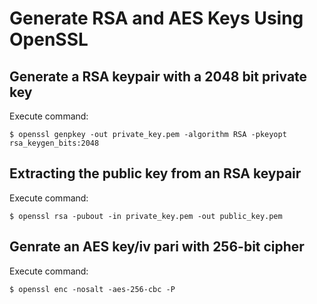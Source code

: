 # Generate RSA and AES Keys Using OpenSSL
## Generate a RSA keypair with a 2048 bit private key
Execute command:

    $ openssl genpkey -out private_key.pem -algorithm RSA -pkeyopt rsa_keygen_bits:2048

## Extracting the public key from an RSA keypair
Execute command:

    $ openssl rsa -pubout -in private_key.pem -out public_key.pem

## Genrate an AES key/iv pari with 256-bit cipher
Execute command:

    $ openssl enc -nosalt -aes-256-cbc -P